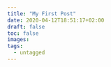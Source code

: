 ```yaml
---
title: "My First Post"
date: 2020-04-12T18:51:17+02:00
draft: false
toc: false
images:
tags:
  - untagged
---
```


